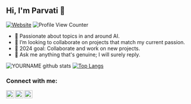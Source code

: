 ## Hi, I'm Parvati 👋

[![Website](https://img.shields.io/badge/Goal-Focussing-green?style=flat-square)](https://google.com)
![Profile View Counter](https://komarev.com/ghpvc/?username=parvatijay2901)

- 🔭 Passionate about topics in and around AI.  
- 👯 I’m looking to collaborate on projects that match my current passion. 
- 🌱 2024 goal: Collaborate and work on new projects. 
- 💬 Ask me anything that's genuine; I will surely reply. 

![YOURNAME github stats](https://github-readme-stats.vercel.app/api?username=parvatijay2901&show_icons=true&hide_border=true&theme=vue)
[![Top Langs](https://github-readme-stats.vercel.app/api/top-langs/?username=parvatijay2901&theme=vue&hide_border=true)](https://github.com/parvatijay2901/github-readme-stats)

### Connect with me:
[<img align="left" alt="codeSTACKr | LinkedIn" width="22px" src="https://cdn.jsdelivr.net/npm/simple-icons@v3/icons/linkedin.svg" />](https://www.linkedin.com/in/parvati-jayakumar/)
[<img align="left" alt="codeSTACKr | Medium" width="22px" src="https://cdn.jsdelivr.net/npm/simple-icons@v3/icons/medium.svg" />](https://parvatijay2901medium.com/)
[<img align="left" alt="codeSTACKr | Gmail" width="22px" src="https://cdn.jsdelivr.net/npm/simple-icons@v3/icons/gmail.svg" />](parvati.jayakumar.29@gmail.com)
<br />
